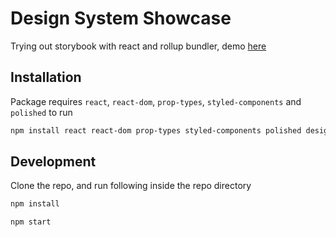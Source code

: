 # Design System Showcase
Trying out storybook with react and rollup bundler, demo [here](https://gracious-liskov-29ffc9.netlify.com)

## Installation
Package requires `react`, `react-dom`, `prop-types`, `styled-components` and `polished` to run

```bash
npm install react react-dom prop-types styled-components polished design-system-poc --save
```

## Development
Clone the repo, and run following inside the repo directory

```bash
npm install
```

```bash
npm start
```